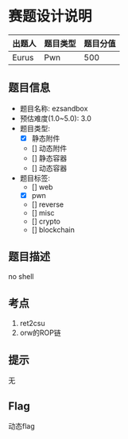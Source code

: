 # 赛题设计说明

| 出题人 | 题目类型 | 题目分值 |
| :----- | :------- | :------- |
| Eurus  | Pwn      | 500      |

## 题目信息

- 题目名称: ezsandbox
- 预估难度(1.0~5.0): 3.0
- 题目类型:
  - [x] 静态附件
  - [] 动态附件
  - [] 静态容器
  - [] 动态容器
- 题目标签:
  - [] web
  - [x] pwn
  - [] reverse
  - [] misc
  - [] crypto
  - [] blockchain

## 题目描述

no shell

## 考点

1. ret2csu
1. orw的ROP链

## 提示

无

## Flag

动态flag

